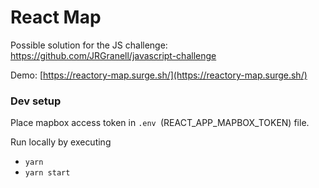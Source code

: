 # React Map

Possible solution for the JS challenge: https://github.com/JRGranell/javascript-challenge

Demo: [https://reactory-map.surge.sh/](https://reactory-map.surge.sh/)

### Dev setup

Place mapbox access token in `.env `(REACT_APP_MAPBOX_TOKEN) file.

Run locally by executing

- `yarn`
- `yarn start`
